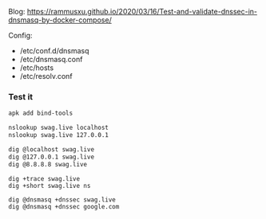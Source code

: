 Blog: https://rammusxu.github.io/2020/03/16/Test-and-validate-dnssec-in-dnsmasq-by-docker-compose/


Config:

- /etc/conf.d/dnsmasq 
- /etc/dnsmasq.conf 
- /etc/hosts 
- /etc/resolv.conf 

### Test it
```bash
apk add bind-tools
```

```bash
nslookup swag.live localhost
nslookup swag.live 127.0.0.1
```

```bash
dig @localhost swag.live
dig @127.0.0.1 swag.live
dig @8.8.8.8 swag.live
```

```
dig +trace swag.live
dig +short swag.live ns
```

```
dig @dnsmasq +dnssec swag.live
dig @dnsmasq +dnssec google.com
```